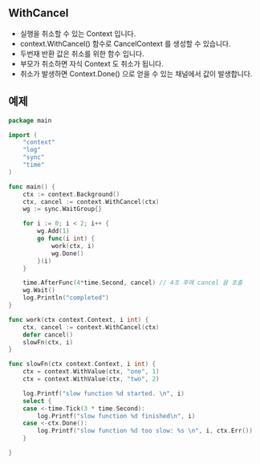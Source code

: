 ## WithCancel

* 실행을 취소할 수 있는 Context 입니다. 
* context.WithCancel() 함수로 CancelContext 를 생성할 수 있습니다. 
* 두번재 반환 값은 취소를 위한 함수 입니다.
* 부모가 취소하면 자식 Context 도 취소가 됩니다. 
* 취소가 발생하면 Context.Done() 으로 얻을 수 있는 채널에서 값이 발생합니다. 

## 예제
```go
package main

import (
	"context"
	"log"
	"sync"
	"time"
)

func main() {
	ctx := context.Background()
	ctx, cancel := context.WithCancel(ctx)
	wg := sync.WaitGroup{}

	for i := 0; i < 2; i++ {
		wg.Add(1)
		go func(i int) {
			work(ctx, i)
			wg.Done()
		}(i)
	}

	time.AfterFunc(4*time.Second, cancel) // 4초 후에 cancel 을 호출
	wg.Wait()
	log.Println("completed")
}

func work(ctx context.Context, i int) {
	ctx, cancel := context.WithCancel(ctx)
	defer cancel()
	slowFn(ctx, i)
}

func slowFn(ctx context.Context, i int) {
	ctx = context.WithValue(ctx, "one", 1)
	ctx = context.WithValue(ctx, "two", 2)

	log.Printf("slow function %d started. \n", i)
	select {
	case <-time.Tick(3 * time.Second):
		log.Printf("slow function %d finished\n", i)
	case <-ctx.Done():
		log.Printf("slow function %d too slow: %s \n", i, ctx.Err())
	}

}

```